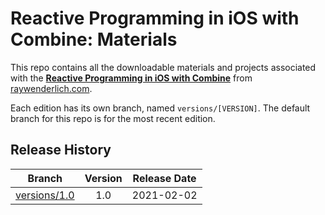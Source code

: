 # Reactive Programming in iOS with Combine: Materials

This repo contains all the downloadable materials and projects associated with the **[Reactive Programming in iOS with Combine](https://www.raywenderlich.com/5429795-reactive-programming-in-ios-with-combine)** from [raywenderlich.com](https://www.raywenderlich.com).

Each edition has its own branch, named `versions/[VERSION]`. The default branch for this repo is for the most recent edition.

## Release History

| Branch                                                                                  | Version | Release Date |
| --------------------------------------------------------------------------------------- |:-------:|:------------:|
| [versions/1.0](https://github.com/raywenderlich/video-comb-materials/tree/versions/1.0) | 1.0     | 2021-02-02   |
